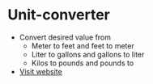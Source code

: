 # Unit-converter

- Convert desired value from
  - Meter to feet and feet to meter
  - Liter to gallons and gallons to liter
  - Kilos to pounds and pounds to</br>
- [Visit website](https://aj-unit-converter.netlify.app/)
